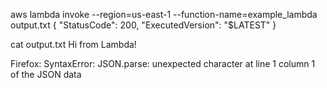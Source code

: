 aws lambda invoke --region=us-east-1 --function-name=example_lambda output.txt
{
    "StatusCode": 200,
        "ExecutedVersion": "$LATEST"
        }

cat output.txt
Hi from Lambda!

Firefox:
SyntaxError: JSON.parse: unexpected character at line 1 column 1 of the JSON data
